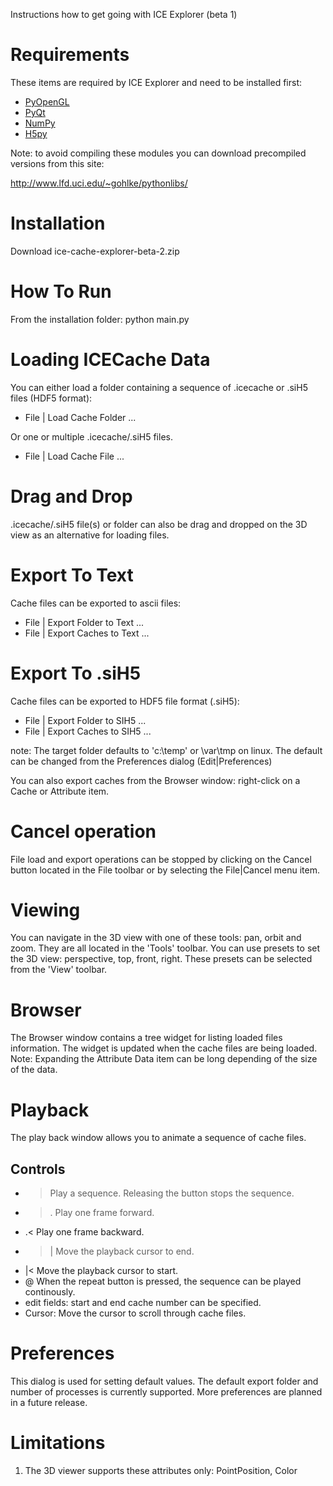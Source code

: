 Instructions how to get going with ICE Explorer (beta 1)

# Requirements #
These items are required by ICE Explorer and need to be installed first:

  * [PyOpenGL](http://sourceforge.net/projects/pyopengl/)
  * [PyQt](http://www.riverbankcomputing.co.uk/software/pyqt/download)
  * [NumPy](http://sourceforge.net/projects/numpy/files/)
  * [H5py](https://code.google.com/p/h5py/downloads/list)

Note: to avoid compiling these modules you can download precompiled versions from this site:

http://www.lfd.uci.edu/~gohlke/pythonlibs/

# Installation #
Download ice-cache-explorer-beta-2.zip

# How To Run #
From the installation folder:
python main.py

# Loading ICECache Data #
You can either load a folder containing a sequence of .icecache or .siH5   files (HDF5 format):
  * File | Load Cache Folder ...

Or one or multiple .icecache/.siH5 files.
  * File | Load Cache File ...

# Drag and Drop #
.icecache/.siH5 file(s) or folder can also be drag and dropped on the 3D view as an alternative for loading files.

# Export To Text #
Cache files can be exported to ascii files:
  * File | Export Folder to Text ...
  * File | Export Caches to Text ...

# Export To .siH5 #
Cache files can be exported to HDF5 file format (.siH5):
  * File | Export Folder to SIH5 ...
  * File | Export Caches to SIH5 ...

note: The target folder defaults to 'c:\temp' or \var\tmp on linux. The default can be changed from the Preferences dialog (Edit|Preferences)

You can also export caches from the Browser window: right-click on a Cache or Attribute item.

# Cancel operation #
File load and export operations can be stopped by clicking on the Cancel button located in the File toolbar or by selecting the File|Cancel menu item.

# Viewing #
You can navigate in the 3D view with one of these tools: pan, orbit and zoom. They are all located in the 'Tools' toolbar. You can use presets to set the 3D view: perspective, top, front, right. These presets can be selected from the 'View' toolbar.

# Browser #
The Browser window contains a tree widget for listing loaded files information. The widget is updated when the cache files are being loaded. Note: Expanding the Attribute Data item can be long depending of the size of the data.

# Playback #
The play back window allows you to animate a sequence of cache files.

## Controls ##
  * > Play a sequence. Releasing the button stops the sequence.
  * >. Play one frame forward.
  * .< Play one frame backward.
  * >| Move the playback cursor to end.
  * |< Move the playback cursor to start.
  * @ When the repeat button is pressed, the sequence can be played continously.
  * edit fields: start and end cache number can be specified.
  * Cursor: Move the cursor to scroll through cache files.

# Preferences #
This dialog is used for setting default values. The default export folder and number of processes is currently supported. More preferences are planned in a future release.

# Limitations #
  1. The 3D viewer supports these attributes only: PointPosition, Color